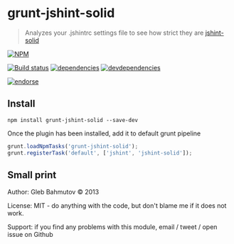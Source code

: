 # grunt-jshint-solid

> Analyzes your .jshintrc settings file to see how strict they are
[jshint-solid](https://github.com/bahmutov/jshint-solid)

[![NPM][grunt-jshint-solid-icon]][grunt-jshint-solid-url]

[![Build status][grunt-jshint-solid-ci-image]][grunt-jshint-solid-ci-url]
[![dependencies][grunt-jshint-solid-dependencies-image]][grunt-jshint-solid-dependencies-url]
[![devdependencies][grunt-jshint-solid-devdependencies-image]][grunt-jshint-solid-devdependencies-url]

[![endorse][endorse-image]][endorse-url]

## Install

```shell
npm install grunt-jshint-solid --save-dev
```

Once the plugin has been installed, add it to default grunt pipeline

```js
grunt.loadNpmTasks('grunt-jshint-solid');
grunt.registerTask('default', ['jshint', 'jshint-solid']);
```

## Small print

Author: Gleb Bahmutov &copy; 2013

License: MIT - do anything with the code, but don't blame me if it does not work.

Support: if you find any problems with this module, email / tweet / open issue on Github

[grunt-jshint-solid-icon]: https://nodei.co/npm/grunt-jshint-solid.png?downloads=true
[grunt-jshint-solid-url]: https://npmjs.org/package/grunt-jshint-solid
[grunt-jshint-solid-ci-image]: https://travis-ci.org/bahmutov/grunt-jshint-solid.png?branch=master
[grunt-jshint-solid-ci-url]: https://travis-ci.org/bahmutov/grunt-jshint-solid
[grunt-jshint-solid-dependencies-image]: https://david-dm.org/bahmutov/grunt-jshint-solid.png
[grunt-jshint-solid-dependencies-url]: https://david-dm.org/bahmutov/grunt-jshint-solid
[grunt-jshint-solid-devdependencies-image]: https://david-dm.org/bahmutov/grunt-jshint-solid/dev-status.png
[grunt-jshint-solid-devdependencies-url]: https://david-dm.org/bahmutov/grunt-jshint-solid#info=devDependencies
[endorse-image]: https://api.coderwall.com/bahmutov/endorsecount.png
[endorse-url]: https://coderwall.com/bahmutov

